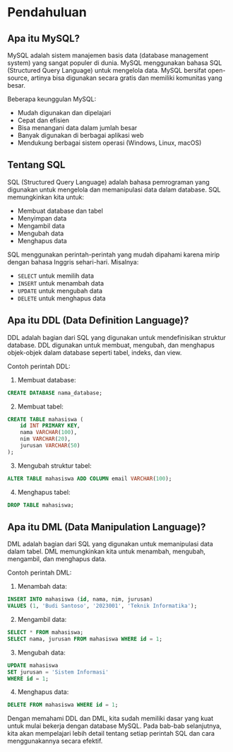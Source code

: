 # Pendahuluan

## Apa itu MySQL?

MySQL adalah sistem manajemen basis data (database management system) yang sangat populer di dunia. MySQL menggunakan bahasa SQL (Structured Query Language) untuk mengelola data. MySQL bersifat open-source, artinya bisa digunakan secara gratis dan memiliki komunitas yang besar.

Beberapa keunggulan MySQL:
- Mudah digunakan dan dipelajari
- Cepat dan efisien
- Bisa menangani data dalam jumlah besar
- Banyak digunakan di berbagai aplikasi web
- Mendukung berbagai sistem operasi (Windows, Linux, macOS)

## Tentang SQL

SQL (Structured Query Language) adalah bahasa pemrograman yang digunakan untuk mengelola dan memanipulasi data dalam database. SQL memungkinkan kita untuk:
- Membuat database dan tabel
- Menyimpan data
- Mengambil data
- Mengubah data
- Menghapus data

SQL menggunakan perintah-perintah yang mudah dipahami karena mirip dengan bahasa Inggris sehari-hari. Misalnya:
- `SELECT` untuk memilih data
- `INSERT` untuk menambah data
- `UPDATE` untuk mengubah data
- `DELETE` untuk menghapus data

## Apa itu DDL (Data Definition Language)?

DDL adalah bagian dari SQL yang digunakan untuk mendefinisikan struktur database. DDL digunakan untuk membuat, mengubah, dan menghapus objek-objek dalam database seperti tabel, indeks, dan view.

Contoh perintah DDL:

1. Membuat database:
```sql
CREATE DATABASE nama_database;
```

2. Membuat tabel:
```sql
CREATE TABLE mahasiswa (
    id INT PRIMARY KEY,
    nama VARCHAR(100),
    nim VARCHAR(20),
    jurusan VARCHAR(50)
);
```

3. Mengubah struktur tabel:
```sql
ALTER TABLE mahasiswa ADD COLUMN email VARCHAR(100);
```

4. Menghapus tabel:
```sql
DROP TABLE mahasiswa;
```

## Apa itu DML (Data Manipulation Language)?

DML adalah bagian dari SQL yang digunakan untuk memanipulasi data dalam tabel. DML memungkinkan kita untuk menambah, mengubah, mengambil, dan menghapus data.

Contoh perintah DML:

1. Menambah data:
```sql
INSERT INTO mahasiswa (id, nama, nim, jurusan)
VALUES (1, 'Budi Santoso', '2023001', 'Teknik Informatika');
```

2. Mengambil data:
```sql
SELECT * FROM mahasiswa;
SELECT nama, jurusan FROM mahasiswa WHERE id = 1;
```

3. Mengubah data:
```sql
UPDATE mahasiswa 
SET jurusan = 'Sistem Informasi' 
WHERE id = 1;
```

4. Menghapus data:
```sql
DELETE FROM mahasiswa WHERE id = 1;
```

Dengan memahami DDL dan DML, kita sudah memiliki dasar yang kuat untuk mulai bekerja dengan database MySQL. Pada bab-bab selanjutnya, kita akan mempelajari lebih detail tentang setiap perintah SQL dan cara menggunakannya secara efektif.